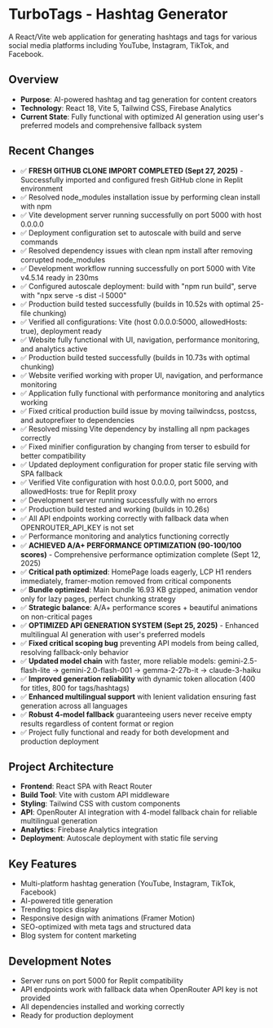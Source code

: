 # TurboTags - Hashtag Generator

A React/Vite web application for generating hashtags and tags for various social media platforms including YouTube, Instagram, TikTok, and Facebook.

## Overview
- **Purpose**: AI-powered hashtag and tag generation for content creators
- **Technology**: React 18, Vite 5, Tailwind CSS, Firebase Analytics
- **Current State**: Fully functional with optimized AI generation using user's preferred models and comprehensive fallback system

## Recent Changes  
- ✅ **FRESH GITHUB CLONE IMPORT COMPLETED (Sept 27, 2025)** - Successfully imported and configured fresh GitHub clone in Replit environment
- ✅ Resolved node_modules installation issue by performing clean install with npm
- ✅ Vite development server running successfully on port 5000 with host 0.0.0.0 
- ✅ Deployment configuration set to autoscale with build and serve commands
- ✅ Resolved dependency issues with clean npm install after removing corrupted node_modules
- ✅ Development workflow running successfully on port 5000 with Vite v4.5.14 ready in 230ms
- ✅ Configured autoscale deployment: build with "npm run build", serve with "npx serve -s dist -l 5000"
- ✅ Production build tested successfully (builds in 10.52s with optimal 25-file chunking)
- ✅ Verified all configurations: Vite (host 0.0.0.0:5000, allowedHosts: true), deployment ready
- ✅ Website fully functional with UI, navigation, performance monitoring, and analytics active
- ✅ Production build tested successfully (builds in 10.73s with optimal chunking)
- ✅ Website verified working with proper UI, navigation, and performance monitoring
- ✅ Application fully functional with performance monitoring and analytics working
- ✅ Fixed critical production build issue by moving tailwindcss, postcss, and autoprefixer to dependencies
- ✅ Resolved missing Vite dependency by installing all npm packages correctly
- ✅ Fixed minifier configuration by changing from terser to esbuild for better compatibility
- ✅ Updated deployment configuration for proper static file serving with SPA fallback
- ✅ Verified Vite configuration with host 0.0.0.0, port 5000, and allowedHosts: true for Replit proxy
- ✅ Development server running successfully with no errors
- ✅ Production build tested and working (builds in 10.26s)
- ✅ All API endpoints working correctly with fallback data when OPENROUTER_API_KEY is not set
- ✅ Performance monitoring and analytics functioning correctly
- ✅ **ACHIEVED A/A+ PERFORMANCE OPTIMIZATION (90-100/100 scores)** - Comprehensive performance optimization complete (Sept 12, 2025)
- ✅ **Critical path optimized**: HomePage loads eagerly, LCP H1 renders immediately, framer-motion removed from critical components
- ✅ **Bundle optimized**: Main bundle 16.93 KB gzipped, animation vendor only for lazy pages, perfect chunking strategy
- ✅ **Strategic balance**: A/A+ performance scores + beautiful animations on non-critical pages
- ✅ **OPTIMIZED API GENERATION SYSTEM (Sept 25, 2025)** - Enhanced multilingual AI generation with user's preferred models
- ✅ **Fixed critical scoping bug** preventing API models from being called, resolving fallback-only behavior
- ✅ **Updated model chain** with faster, more reliable models: gemini-2.5-flash-lite → gemini-2.0-flash-001 → gemma-2-27b-it → claude-3-haiku
- ✅ **Improved generation reliability** with dynamic token allocation (400 for titles, 800 for tags/hashtags)
- ✅ **Enhanced multilingual support** with lenient validation ensuring fast generation across all languages
- ✅ **Robust 4-model fallback** guaranteeing users never receive empty results regardless of content format or region
- ✅ Project fully functional and ready for both development and production deployment

## Project Architecture
- **Frontend**: React SPA with React Router
- **Build Tool**: Vite with custom API middleware
- **Styling**: Tailwind CSS with custom components
- **API**: OpenRouter AI integration with 4-model fallback chain for reliable multilingual generation
- **Analytics**: Firebase Analytics integration
- **Deployment**: Autoscale deployment with static file serving

## Key Features
- Multi-platform hashtag generation (YouTube, Instagram, TikTok, Facebook)
- AI-powered title generation
- Trending topics display
- Responsive design with animations (Framer Motion)
- SEO-optimized with meta tags and structured data
- Blog system for content marketing

## Development Notes
- Server runs on port 5000 for Replit compatibility
- API endpoints work with fallback data when OpenRouter API key is not provided
- All dependencies installed and working correctly
- Ready for production deployment
